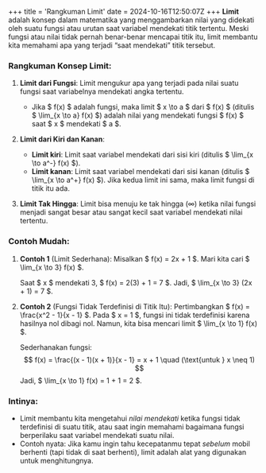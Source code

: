 +++
title = 'Rangkuman Limit'
date = 2024-10-16T12:50:07Z
+++
**Limit** adalah konsep dalam matematika yang menggambarkan nilai yang didekati oleh suatu fungsi atau urutan saat variabel mendekati titik tertentu. Meski fungsi atau nilai tidak pernah benar-benar mencapai titik itu, limit membantu kita memahami apa yang terjadi “saat mendekati” titik tersebut.

### Rangkuman Konsep Limit:

1. **Limit dari Fungsi**: 
   Limit mengukur apa yang terjadi pada nilai suatu fungsi saat variabelnya mendekati angka tertentu.
   - Jika $ f(x) $ adalah fungsi, maka limit $ x \to a $ dari $ f(x) $ (ditulis $ \lim_{x \to a} f(x) $) adalah nilai yang mendekati fungsi $ f(x) $ saat $ x $ mendekati $ a $.

2. **Limit dari Kiri dan Kanan**:
   - **Limit kiri**: Limit saat variabel mendekati dari sisi kiri (ditulis $ \lim_{x \to a^-} f(x) $).
   - **Limit kanan**: Limit saat variabel mendekati dari sisi kanan (ditulis $ \lim_{x \to a^+} f(x) $).
   Jika kedua limit ini sama, maka limit fungsi di titik itu ada.

3. **Limit Tak Hingga**:
   Limit bisa menuju ke tak hingga (∞) ketika nilai fungsi menjadi sangat besar atau sangat kecil saat variabel mendekati nilai tertentu.

### Contoh Mudah:

1. **Contoh 1** (Limit Sederhana):
   Misalkan $ f(x) = 2x + 1 $. Mari kita cari $ \lim_{x \to 3} f(x) $.

   Saat $ x $ mendekati 3, $ f(x) = 2(3) + 1 = 7 $. Jadi, $ \lim_{x \to 3} (2x + 1) = 7 $.

2. **Contoh 2** (Fungsi Tidak Terdefinisi di Titik Itu):
   Pertimbangkan $ f(x) = \frac{x^2 - 1}{x - 1} $. Pada $ x = 1 $, fungsi ini tidak terdefinisi karena hasilnya nol dibagi nol. Namun, kita bisa mencari limit $ \lim_{x \to 1} f(x) $.

   Sederhanakan fungsi:
   $$
   f(x) = \frac{(x - 1)(x + 1)}{x - 1} = x + 1 \quad (\text{untuk } x \neq 1)
   $$
   Jadi, $ \lim_{x \to 1} f(x) = 1 + 1 = 2 $.

### Intinya:
- Limit membantu kita mengetahui *nilai mendekati* ketika fungsi tidak terdefinisi di suatu titik, atau saat ingin memahami bagaimana fungsi berperilaku saat variabel mendekati suatu nilai.
- Contoh nyata: Jika kamu ingin tahu kecepatanmu tepat *sebelum* mobil berhenti (tapi tidak di saat berhenti), limit adalah alat yang digunakan untuk menghitungnya.
